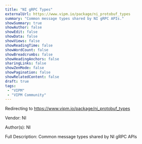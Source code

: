 ```yaml
---
title: "NI gRPC Types"
externalUrl: https://www.vipm.io/package/ni_protobuf_types
summary: "Common message types shared by NI gRPC APIs."
showSummary: true
showAuthor: false
showEdit: false
showData: false
showViews: false
showReadingTime: false
showWordCount: false
showBreadcrumbs: false
showHeadingAnchors: false
sharingLinks: false
showZenMode: false
showPagination: false
showRelatedContent: false
draft: true
tags:
 - "VIPM"
 - "VIPM Community"
---
```


Redirecting to https://www.vipm.io/package/ni_protobuf_types

Vendor: NI

Author(s): NI
 
Full Description:
Common message types shared by NI gRPC APIs